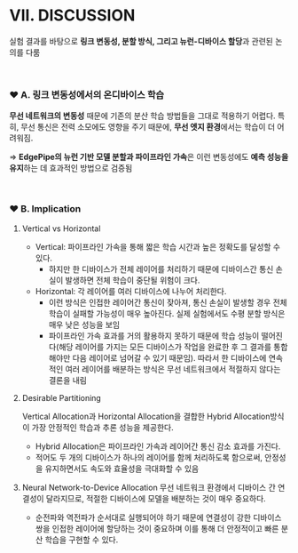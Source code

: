 # VII. DISCUSSION

실험 결과를 바탕으로 **링크 변동성, 분할 방식, 그리고 뉴런-디바이스 할당**과 관련된 논의를 다룸

<br>

### ❤️ A. **링크 변동성에서의 온디바이스 학습**

**무선 네트워크의 변동성** 때문에 기존의 분산 학습 방법들을 그대로 적용하기 어렵다. 특히, 무선 통신은 전력 소모에도 영향을 주기 때문에, **무선 엣지 환경**에서는 학습이 더 어려워짐.

⇒ **EdgePipe의 뉴런 기반 모델 분할과 파이프라인 가속**은 이런 변동성에도 **예측 성능을 유지**하는 데 효과적인 방법으로 검증됨

<br>

### ❤️ B. **Implication**

1. Vertical vs Horizontal
    - Vertical: 파이프라인 가속을 통해 짧은 학습 시간과 높은 정확도를 달성할 수 있다.
        - 하지만 한 디바이스가 전체 레이어를 처리하기 때문에 디바이스간 통신 손실이 발생하면 전체 학습이 중단될 위험이 크다.
    - Horizontal: 각 레이어를 여러 디바이스에 나누어 처리한다.
        - 이런 방식은 인접한 레이어간 통신이 잦아져, 통신 손실이 발생할 경우 전체 학습이 실패할 가능성이 매우 높아진다. 실제 실험에서도 수평 분할 방식은 매우 낮은 성능을 보임
        - 파이프라인 가속 효과를 거의 활용하지 못하기 때문에 학습 성능이 떨어진다(해당 레이어를 가지는 모든 디바이스가 작업을 완료한 후 그 결과를 통합해야만 다음 레이어로 넘어갈 수 있기 때문임). 따라서 한 디바이스에 연속적인 여러 레이어를 배분하는 방식은 무선 네트워크에서 적절하지 않다는 결론을 내림
    
2. Desirable Partitioning
    
    Vertical Allocation과 Horizontal Allocation을 결합한 Hybrid Allocation방식이 가장 안정적인 학습과 추론 성능을 제공한다. 
    
    - Hybrid Allocation은 파이프라인 가속과 레이어간 통신 감소 효과를 가진다.
    - 적어도 두 개의 디바이스가 하나의 레이어를 함께 처리하도록 함으로써, 안정성을 유지하면서도 속도와 효율성을 극대화할 수 있음
3. Neural Network-to-Device Allocation
무선 네트워크 환경에서 디바이스 간 연결성이 달라지므로, 적절한 디바이스에 모델을 배분하는 것이 매우 중요하다. 
    - 순전파와 역전파가 순서대로 실행되어야 하기 때문에 연결성이 강한 디바이스 쌍을 인접한 레이어에 할당하는 것이 중요하며 이를 통해 더 안정적이고 빠른 분산 학습을 구현할 수 있다.
